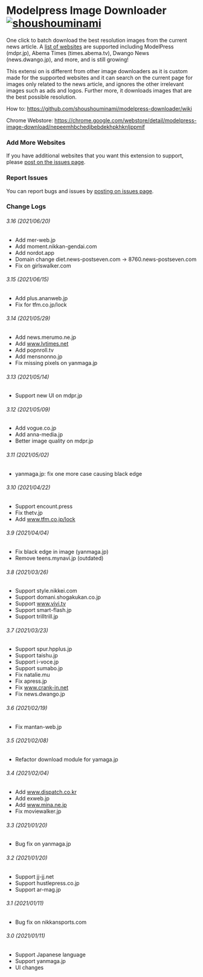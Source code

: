 # Modelpress Image Downloader [![shoushouminami](https://circleci.com/gh/shoushouminami/modelpress-downloader.svg?style=svg)](https://app.circleci.com/pipelines/github/shoushouminami/modelpress-downloader)

One click to batch download the best resolution images from the current news article. A [list of websites](https://github.com/shoushouminami/modelpress-downloader/wiki) are supported including ModelPress (mdpr.jp), Abema Times (times.abema.tv),
Dwango News (news.dwango.jp), and more, and is still growing! 

This extensi
on is different from other image downloaders as it is custom made for the supported websites and it can search on the current  page for images
only related to the news article, and ignores the other irrelevant images such as ads and logos. Further more, it downloads images that are the best possible resolution.

How to: 
https://github.com/shoushouminami/modelpress-downloader/wiki

Chrome Webstore: https://chrome.google.com/webstore/detail/modelpress-image-download/nepeemhbchedjbebdekhpkhknljppmif

### Add More Websites
If you have additional websites that you want this extension to support, please [post on the issues page](https://github.com/shoushouminami/modelpress-downloader/issues).

### Report Issues
You can report bugs and issues by [posting on issues page](https://github.com/shoushouminami/modelpress-downloader/issues).

### Change Logs

###### 3.16 (2021/06/20)
* Add mer-web.jp
* Add moment.nikkan-gendai.com
* Add nordot.app
* Domain change diet.news-postseven.com -> 8760.news-postseven.com
* Fix on girlswalker.com

###### 3.15 (2021/06/15)
* Add plus.ananweb.jp
* Fix for tfm.co.jp/lock

###### 3.14 (2021/05/29)
* Add news.merumo.ne.jp
* Add www.lvtimes.net
* Add popnroll.tv
* Add mensnonno.jp
* Fix missing pixels on yanmaga.jp

###### 3.13 (2021/05/14)
* Support new UI on mdpr.jp

###### 3.12 (2021/05/09)
* Add vogue.co.jp
* Add anna-media.jp
* Better image quality on mdpr.jp

###### 3.11 (2021/05/02)
* yanmaga.jp: fix one more case causing black edge

###### 3.10 (2021/04/22)
* Support encount.press
* Fix thetv.jp
* Add www.tfm.co.jp/lock

###### 3.9 (2021/04/04)
* Fix black edge in image (yanmaga.jp)
* Remove teens.mynavi.jp (outdated)

###### 3.8 (2021/03/26)
* Support style.nikkei.com
* Support domani.shogakukan.co.jp
* Support www.vivi.tv
* Support smart-flash.jp
* Support trilltrill.jp

###### 3.7 (2021/03/23)
* Support spur.hpplus.jp
* Support taishu.jp
* Support i-voce.jp
* Support sumabo.jp  
* Fix natalie.mu
* Fix apress.jp
* Fix www.crank-in.net
* Fix news.dwango.jp

###### 3.6 (2021/02/19)
* Fix mantan-web.jp

###### 3.5 (2021/02/08)
* Refactor download module for yamaga.jp

###### 3.4 (2021/02/04)
* Add www.dispatch.co.kr
* Add exweb.jp
* Add www.mina.ne.jp
* Fix moviewalker.jp

###### 3.3 (2021/01/20)
* Bug fix on yanmaga.jp

###### 3.2 (2021/01/20)
* Support jj-jj.net
* Support hustlepress.co.jp
* Support ar-mag.jp

###### 3.1 (2021/01/11)
* Bug fix on nikkansports.com

###### 3.0 (2021/01/11)
* Support Japanese language
* Support yanmaga.jp
* UI changes
